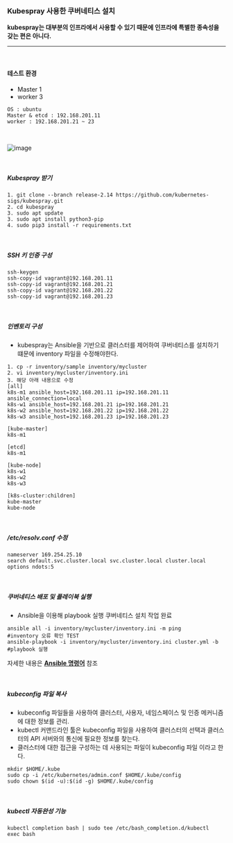 

### Kubespray 사용한 쿠버네티스 설치

**kubespray는 대부분의 인프라에서 사용할 수 있기 때문에 인프라에 특별한 종속성을 갖는 편은 아니다.**

---

<br>

#### 테스트 환경

* Master 1
* worker 3

```
OS : ubuntu
Master & etcd : 192.168.201.11
worker : 192.168.201.21 ~ 23
```

<br>

![image](https://user-images.githubusercontent.com/77868828/122776053-b4f17980-d2e5-11eb-92fa-04d7a0a3e9a3.png)

<br>

##### Kubespray 받기

```
1. git clone --branch release-2.14 https://github.com/kubernetes-sigs/kubespray.git
2. cd kubespray
3. sudo apt update
3. sudo apt install python3-pip
4. sudo pip3 install -r requirements.txt
```

<br>

##### SSH 키 인증 구성

```
ssh-keygen
ssh-copy-id vagrant@192.168.201.11
ssh-copy-id vagrant@192.168.201.21
ssh-copy-id vagrant@192.168.201.22
ssh-copy-id vagrant@192.168.201.23
```

<br>

##### 인벤토리 구성

* kubespray는 Ansible을 기반으로 클러스터를 제어하여 쿠버네티스를 설치하기 떄문에 inventory 파일을 수정해야한다.

```
1. cp -r inventory/sample inventory/mycluster
2. vi inventory/mycluster/inventory.ini
3. 해당 아래 내용으로 수정
[all]
k8s-m1 ansible_host=192.168.201.11 ip=192.168.201.11 ansible_connection=local
k8s-w1 ansible_host=192.168.201.21 ip=192.168.201.21
k8s-w2 ansible_host=192.168.201.22 ip=192.168.201.22
k8s-w3 ansible_host=192.168.201.23 ip=192.168.201.23

[kube-master]
k8s-m1

[etcd]
k8s-m1

[kube-node]
k8s-w1
k8s-w2
k8s-w3

[k8s-cluster:children]
kube-master
kube-node
```

<br>

##### /etc/resolv.conf 수정

```
nameserver 169.254.25.10
search default.svc.cluster.local svc.cluster.local cluster.local
options ndots:5
```

<br>

##### 쿠버네티스 배포 및 플레이북 실행

* Ansible을 이용해 playbook 실행 쿠버네티스 설치 작업 완료

```
ansible all -i inventory/mycluster/inventory.ini -m ping     			#inventory 오류 확인 TEST
ansible-playbook -i inventory/mycluster/inventory.ini cluster.yml -b    #playbook 실행
```

자세한 내용은 **[Ansible 명령어](url)** 참조

<br>

##### kubeconfig 파일 복사

* kubeconfig 파일들을 사용하여 클러스터, 사용자, 네임스페이스 및 인증 메커니즘에 대한 정보를 관리. 
* kubectl 커맨드라인 툴은 kubeconfig 파일을 사용하여 클러스터의 선택과 클러스터의 API 서버와의 통신에 필요한 정보를 찾는다.
* 클러스터에 대한 접근을 구성하는 데 사용되는 파일이 kubeconfig 파일 이라고 한다.

```
mkdir $HOME/.kube
sudo cp -i /etc/kubernetes/admin.conf $HOME/.kube/config
sudo chown $(id -u):$(id -g) $HOME/.kube/config
```

<br>

##### kubectl 자동완성 기능

```
kubectl completion bash | sudo tee /etc/bash_completion.d/kubectl
exec bash
```
